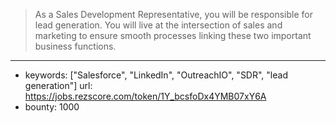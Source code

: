 >As a Sales Development Representative, you will be responsible for lead generation. You will live at the intersection of sales and marketing to ensure smooth processes linking these two important business functions.
------
- keywords: ["Salesforce", "LinkedIn", "OutreachIO", "SDR", "lead generation"]
url: https://jobs.rezscore.com/token/1Y_bcsfoDx4YMB07xY6A
- bounty: 1000

